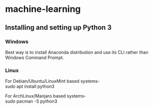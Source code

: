 # machine-learning

## Installing and setting up Python 3

### Windows
Best way is to install Anaconda distribution and use its CLI rather than Windows Command Prompt.

### Linux
For Debian/Ubuntu/LinuxMint based systems-  
  sudo apt install python3  
  
For ArchLinux/Manjaro based systems-  
  sudo pacman -S python3  
